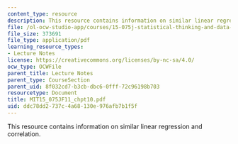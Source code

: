 ```yaml
---
content_type: resource
description: This resource contains information on similar linear regression and correlation.
file: /ol-ocw-studio-app/courses/15-075j-statistical-thinking-and-data-analysis-fall-2011/ddc78dd2737c4a68130e976afb7b1f5f_MIT15_075JF11_chpt10.pdf
file_size: 373691
file_type: application/pdf
learning_resource_types:
- Lecture Notes
license: https://creativecommons.org/licenses/by-nc-sa/4.0/
ocw_type: OCWFile
parent_title: Lecture Notes
parent_type: CourseSection
parent_uid: 8f032cd7-b3cb-dbc6-0fff-72c96198b703
resourcetype: Document
title: MIT15_075JF11_chpt10.pdf
uid: ddc78dd2-737c-4a68-130e-976afb7b1f5f
---
```

This resource contains information on similar linear regression and correlation.